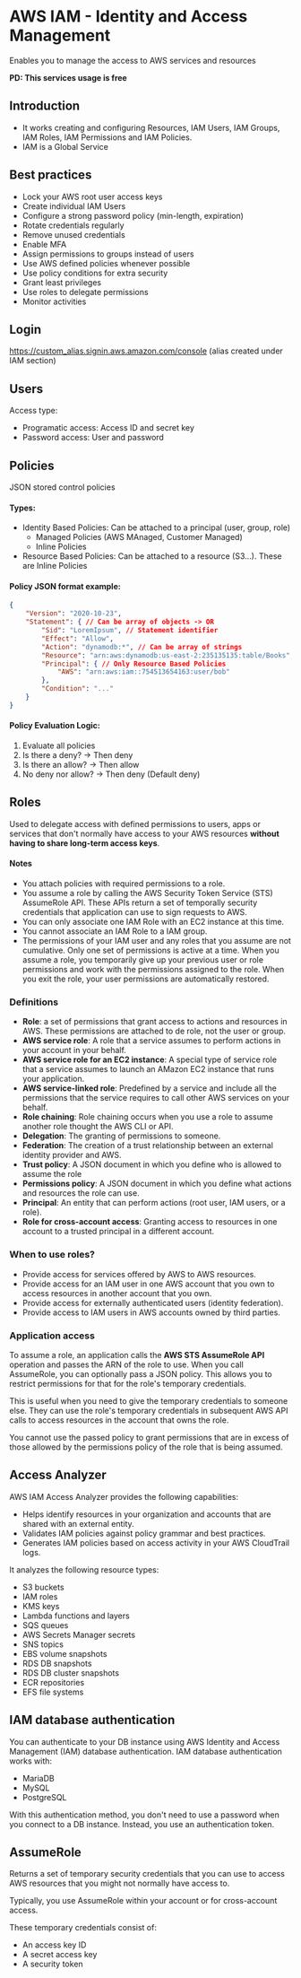# AWS IAM - Identity and Access Management

Enables you to manage the access to AWS services and resources

**PD: This services usage is free**

## Introduction

- It works creating and configuring Resources, IAM Users, IAM Groups, IAM Roles, IAM Permissions and IAM Policies.
- IAM is a Global Service

## Best practices

- Lock your AWS root user access keys
- Create individual IAM Users
- Configure a strong password policy (min-length, expiration)
- Rotate credentials regularly
- Remove unused credentials
- Enable MFA
- Assign permissions to groups instead of users
- Use AWS defined policies whenever possible
- Use policy conditions for extra security
- Grant least privileges
- Use roles to delegate permissions
- Monitor activities

## Login

https://custom_alias.signin.aws.amazon.com/console (alias created under IAM section)

## Users

Access type:
- Programatic access: Access ID and secret key
- Password access: User and password

## Policies

JSON stored control policies

#### Types:
- Identity Based Policies: Can be attached to a principal (user, group, role)
    - Managed Policies (AWS MAnaged, Customer Managed)
    - Inline Policies
- Resource Based Policies: Can be attached to a resource (S3...). These are Inline Policies

#### Policy JSON format example:

```json
{
    "Version": "2020-10-23",
    "Statement": { // Can be array of objects -> OR
        "Sid": "LoremIpsum", // Statement identifier
        "Effect": "Allow",
        "Action": "dynamodb:*", // Can be array of strings
        "Resource": "arn:aws:dynamodb:us-east-2:235135135:table/Books", // Only Identity Based Policies
        "Principal": { // Only Resource Based Policies
            "AWS": "arn:aws:iam::754513654163:user/bob"
        },
        "Condition": "..."
    }
}
```

#### Policy Evaluation Logic:

1. Evaluate all policies
2. Is there a deny? -> Then deny
3. Is there an allow? -> Then allow
4. No deny nor allow? -> Then deny (Default deny)

## Roles

Used to delegate access with defined permissions to users, apps or services that don't normally have access to your AWS resources **without having to share long-term access keys**.

#### Notes

- You attach policies with required permissions to a role.
- You assume a role by calling the AWS Security Token Service (STS) AssumeRole API. These APIs return a set of temporally security credentials that application can use to sign requests to AWS.
- You can only associate one IAM Role with an EC2 instance at this time.
- You cannot associate an IAM Role to a IAM group.
- The permissions of your IAM user and any roles that you assume are not cumulative. Only one set of permissions is active at a time. When you assume a role, you temporarily give up your previous user or role permissions and work with the permissions assigned to the role. When you exit the role, your user permissions are automatically restored.

### Definitions

- **Role**: a set of permissions that grant access to actions and resources in AWS. These permissions are attached to de role, not the user or group.
- **AWS service role**: A role that a service assumes to perform actions in your account in your behalf.
- **AWS service role for an EC2 instance**: A special type of service role that a service assumes to launch an AMazon EC2 instance that runs your application.
- **AWS service-linked role**: Predefined by a service and include all the permissions that the service requires to call other AWS services on your behalf.
- **Role chaining**: Role chaining occurs when you use a role to assume another role thought the AWS CLI or API.
- **Delegation**: The granting of permissions to someone.
- **Federation**: The creation of a trust relationship between an external identity provider and AWS.
- **Trust policy**: A JSON document in which you define who is allowed to assume the role
- **Permissions policy**: A JSON document in which you define what actions and resources the role can use.
- **Principal**: An entity that can perform actions (root user, IAM users, or a role).
- **Role for cross-account access**: Granting access to resources in one account to a trusted principal in a different account.

### When to use roles?

- Provide access for services offered by AWS to AWS resources.
- Provide access for an IAM user in one AWS account that you own to access resources in another account that you own.
- Provide access for externally authenticated users (identity federation).
- Provide access to IAM users in AWS accounts owned by third parties.

### Application access

To assume a role, an application calls the **AWS STS AssumeRole API** operation and passes the ARN of the role to use. When you call AssumeRole, you can optionally pass a JSON policy. This allows you to restrict permissions for that for the role's temporary credentials.

This is useful when you need to give the temporary credentials to someone else. They can use the role's temporary credentials in subsequent AWS API calls to access resources in the account that owns the role. 

You cannot use the passed policy to grant permissions that are in excess of those allowed by the permissions policy of the role that is being assumed.

## Access Analyzer

AWS IAM Access Analyzer provides the following capabilities:

- Helps identify resources in your organization and accounts that are shared with an external entity.
- Validates IAM policies against policy grammar and best practices.
- Generates IAM policies based on access activity in your AWS CloudTrail logs.

It analyzes the following resource types:

- S3 buckets
- IAM roles
- KMS keys
- Lambda functions and layers
- SQS queues
- AWS Secrets Manager secrets
- SNS topics
- EBS volume snapshots
- RDS DB snapshots
- RDS DB cluster snapshots
- ECR repositories
- EFS file systems

## IAM database authentication

You can authenticate to your DB instance using AWS Identity and Access Management (IAM) database authentication. IAM database authentication works with:
- MariaDB
- MySQL
- PostgreSQL

With this authentication method, you don't need to use a password when you connect to a DB instance. Instead, you use an authentication token.

## AssumeRole

Returns a set of temporary security credentials that you can use to access AWS resources that you might not normally have access to.

Typically, you use AssumeRole within your account or for cross-account access.

These temporary credentials consist of:
- An access key ID
- A secret access key
- A security token